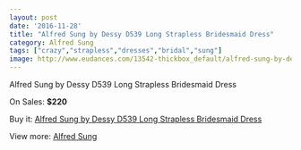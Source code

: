 ```yaml
---
layout: post
date: '2016-11-28'
title: "Alfred Sung by Dessy D539 Long Strapless Bridesmaid Dress"
category: Alfred Sung
tags: ["crazy","strapless","dresses","bridal","sung"]
image: http://www.eudances.com/13542-thickbox_default/alfred-sung-by-dessy-d539-long-strapless-bridesmaid-dress.jpg
---
```

Alfred Sung by Dessy D539 Long Strapless Bridesmaid Dress

On Sales: **$220**
<a href="https://www.eudances.com/en/alfred-sung/4084-alfred-sung-by-dessy-d539-long-strapless-bridesmaid-dress.html"><amp-img layout="responsive" width="600" height="600" src="//www.eudances.com/13542-thickbox_default/alfred-sung-by-dessy-d539-long-strapless-bridesmaid-dress.jpg" alt="Alfred Sung by Dessy D539 Long Strapless Bridesmaid Dress 0" /></a>
<a href="https://www.eudances.com/en/alfred-sung/4084-alfred-sung-by-dessy-d539-long-strapless-bridesmaid-dress.html"><amp-img layout="responsive" width="600" height="600" src="//www.eudances.com/13543-thickbox_default/alfred-sung-by-dessy-d539-long-strapless-bridesmaid-dress.jpg" alt="Alfred Sung by Dessy D539 Long Strapless Bridesmaid Dress 1" /></a>
<a href="https://www.eudances.com/en/alfred-sung/4084-alfred-sung-by-dessy-d539-long-strapless-bridesmaid-dress.html"><amp-img layout="responsive" width="600" height="600" src="//www.eudances.com/13544-thickbox_default/alfred-sung-by-dessy-d539-long-strapless-bridesmaid-dress.jpg" alt="Alfred Sung by Dessy D539 Long Strapless Bridesmaid Dress 2" /></a>
<a href="https://www.eudances.com/en/alfred-sung/4084-alfred-sung-by-dessy-d539-long-strapless-bridesmaid-dress.html"><amp-img layout="responsive" width="600" height="600" src="//www.eudances.com/13545-thickbox_default/alfred-sung-by-dessy-d539-long-strapless-bridesmaid-dress.jpg" alt="Alfred Sung by Dessy D539 Long Strapless Bridesmaid Dress 3" /></a>

Buy it: [Alfred Sung by Dessy D539 Long Strapless Bridesmaid Dress](https://www.eudances.com/en/alfred-sung/4084-alfred-sung-by-dessy-d539-long-strapless-bridesmaid-dress.html "Alfred Sung by Dessy D539 Long Strapless Bridesmaid Dress")

View more: [Alfred Sung](https://www.eudances.com/en/52-alfred-sung "Alfred Sung")
